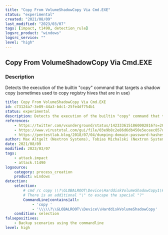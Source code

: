 ```yaml
---
title: "Copy From VolumeShadowCopy Via Cmd.EXE"
status: "experimental"
created: "2021/08/09"
last_modified: "2023/03/07"
tags: [impact, t1490, detection_rule]
logsrc_product: "windows"
logsrc_service: ""
level: "high"
---
```


## Copy From VolumeShadowCopy Via Cmd.EXE

### Description

Detects the execution of the builtin "copy" command that targets a shadow copy (sometimes used to copy registry hives that are in use)

```yml
title: Copy From VolumeShadowCopy Via Cmd.EXE
id: c73124a7-3e89-44a3-bdc1-25fe4df754b1
status: experimental
description: Detects the execution of the builtin "copy" command that targets a shadow copy (sometimes used to copy registry hives that are in use)
references:
    - https://twitter.com/vxunderground/status/1423336151860002816?s=20
    - https://www.virustotal.com/gui/file/03e9b8c2e86d6db450e5eceec057d7e369ee2389b9daecaf06331a95410aa5f8/detection
    - https://pentestlab.blog/2018/07/04/dumping-domain-password-hashes/
author: Max Altgelt (Nextron Systems), Tobias Michalski (Nextron Systems)
date: 2021/08/09
modified: 2023/03/07
tags:
    - attack.impact
    - attack.t1490
logsource:
    category: process_creation
    product: windows
detection:
    selection:
        # cmd /c copy \\?\GLOBALROOT\Device\HarddiskVolumeShadowCopy1\Windows\System32\config\SYSTEM\
        # There is an additional "\" to escape the special "?"
        CommandLine|contains|all:
            - 'copy '
            - '\\\\\?\\GLOBALROOT\\Device\\HarddiskVolumeShadowCopy'
    condition: selection
falsepositives:
    - Backup scenarios using the commandline
level: high

```
